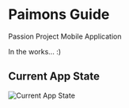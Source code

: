 # Paimons Guide
Passion Project Mobile Application

In the works... :)

## Current App State

<img src='https://i.imgur.com/8uvxm7F.png' title='Current App State' width='' alt='Current App State' />
